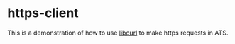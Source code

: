 # https-client

This is a demonstration of how to use [libcurl](https://curl.haxx.se/libcurl/)
to make https requests in ATS.
